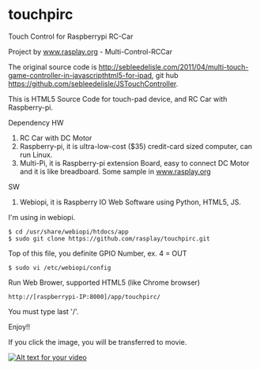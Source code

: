 touchpirc
=========

Touch Control for Raspberrypi RC-Car

Project by www.rasplay.org - Multi-Control-RCCar

The original source code is http://sebleedelisle.com/2011/04/multi-touch-game-controller-in-javascripthtml5-for-ipad,
git hub https://github.com/sebleedelisle/JSTouchController.



This is HTML5 Source Code for touch-pad device, and RC Car with Raspberry-pi.

Dependency
HW 
 1. RC Car with DC Motor
 2. Raspberry-pi, it is ultra-low-cost ($35) credit-card sized computer, can run Linux.
 3. Multi-Pi, it is Raspberry-pi extension Board, easy to connect DC Motor and it is like breadboard. Some sample in www.rasplay.org

SW
 1. Webiopi, it is Raspberry IO Web Software using Python, HTML5, JS.

I'm using in webiopi.
```
$ cd /usr/share/webiopi/htdocs/app
$ sudo git clone https://github.com/rasplay/touchpirc.git
```

Top of this file, you definite GPIO Number, ex.
4 = OUT
```
$ sudo vi /etc/webiopi/config
```

Run Web Brower, supported HTML5 (like Chrome browser)
```
http://[raspberrypi-IP:8000]/app/touchpirc/
```
You must type last '/'. 

Enjoy!!  

If you click the image, you will be transferred to movie.

[![Alt text for your video](http://www.rasplay.org/wp-content/uploads/%EA%B7%B8%EB%A6%BC13.png?w=500)](http://www.youtube.com/watch?v=Ricpb-1gF_4)

